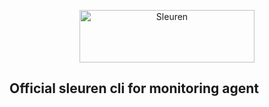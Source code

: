 <p align="center">
  <a href="https://sleuren.com/?utm_source=github&utm_medium=logo" target="_blank">
    <img src="https://www.sleuren.com/images/logo.webp" alt="Sleuren" width="280" height="84">
  </a>
</p>

## Official sleuren cli for monitoring agent
